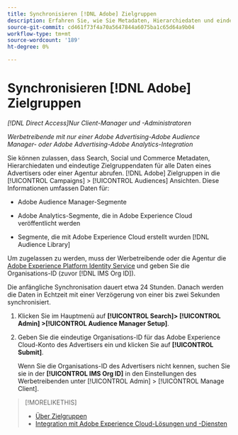 ```yaml
---
title: Synchronisieren [!DNL Adobe] Zielgruppen
description: Erfahren Sie, wie Sie Metadaten, Hierarchiedaten und eindeutige Zielgruppendaten für Ihre [!DNL Adobe] Zielgruppen.
source-git-commit: cd461f73f4a70a5647844a6075ba1c65d64a9b04
workflow-type: tm+mt
source-wordcount: '189'
ht-degree: 0%

---
```


# Synchronisieren [!DNL Adobe] Zielgruppen

*[!DNL Direct Access]Nur Client-Manager und -Administratoren*

*Werbetreibende mit nur einer Adobe Advertising-Adobe Audience Manager- oder Adobe Advertising-Adobe Analytics-Integration*

Sie können zulassen, dass Search, Social und Commerce Metadaten, Hierarchiedaten und eindeutige Zielgruppendaten für alle Daten eines Advertisers oder einer Agentur abrufen. [!DNL Adobe] Zielgruppen in die [!UICONTROL Campaigns] > [!UICONTROL Audiences] Ansichten. Diese Informationen umfassen Daten für:

* Adobe Audience Manager-Segmente

* Adobe Analytics-Segmente, die in Adobe Experience Cloud veröffentlicht werden

* Segmente, die mit Adobe Experience Cloud erstellt wurden [!DNL Audience Library]

Um zugelassen zu werden, muss der Werbetreibende oder die Agentur die [Adobe Experience Platform Identity Service](https://experienceleague.adobe.com/docs/id-service/using/home.html) und geben Sie die Organisations-ID (zuvor [!DNL IMS Org ID]).

Die anfängliche Synchronisation dauert etwa 24 Stunden. Danach werden die Daten in Echtzeit mit einer Verzögerung von einer bis zwei Sekunden synchronisiert.

1. Klicken Sie im Hauptmenü auf **[!UICONTROL Search]> [!UICONTROL Admin] >[!UICONTROL Audience Manager Setup]**.

1. Geben Sie die eindeutige Organisations-ID für das Adobe Experience Cloud-Konto des Advertisers ein und klicken Sie auf **[!UICONTROL Submit]**.

   Wenn Sie die Organisations-ID des Advertisers nicht kennen, suchen Sie sie in der **[!UICONTROL IMS Org ID]** in den Einstellungen des Werbetreibenden unter [!UICONTROL Admin] > [!UICONTROL Manage Client].

>[!MORELIKETHIS]
>
>* [Über Zielgruppen](/help/search-social-commerce/campaign-management/campaigns/audience-about.md)
>* [Integration mit Adobe Experience Cloud-Lösungen und -Diensten](/help/search-social-commerce/introduction/integrations.md)

